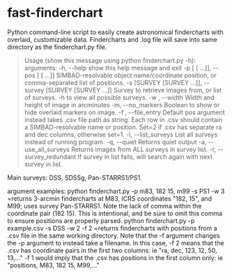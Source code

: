 # fast-finderchart
Python command-line script to easily create astronomical findercharts with overlaid, customizable data. 
Findercharts and .log file will save into same directory as the finderchart.py file.

>Usage (show this message using python finderchart.py -h):
>arguments:
>  -h, --help            show this help message and exit
>  -p [ [ ...]], --pos [ [ ...]]
>                        SIMBAD-resolvable object name/coordinate position, or comma-separated list of positions.
>  -s [SURVEY [SURVEY ...]], --survey [SURVEY [SURVEY ...]]
>                        Survey to retrieve images from, or list of surveys. -h to view all possible surveys.
>  -w , --width          Width and height of image in arcminutes
>  -m, --no_markers      Boolean to show or hide overlaid markers on image.
>  -f , --file_entry     Default pos argument instead takes .csv file path as string. Each row in .csv should contain a
>                        SIMBAD-resolvable name or position. Set=2 if .csv has separate ra and dec columns, otherwise
>                        set=1.
>  -l, --list_surveys    List all surveys instead of running program.
>  -q, --quiet           Returns quiet output
>  -a, --use_all_surveys
>                        Returns images from ALL surveys in survey list.
>  -r, --survey_redundant
>                        If survey in list fails, will search again with next survey in list.

Main surveys: DSS, SDSSg, Pan-STARRS1/PS1.

argument examples:
  python finderchart.py -p m83, 182 15, m99 -s PS1 -w 3
      =returns 3-arcmin findercharts at M83, ICRS coordinates "182, 15", and M99; uses survey Pan-STARRS1. 
       Note the lack of comma within the coordinate pair (182 15). This is intentional, and be sure to omit this comma to ensure positions are properly parsed.
  python finderchart.py -p example.csv -s DSS -w 2 -f 2
      =returns findercharts with positions from a .csv file in the same working directory. Note that the -f argument changes the -p argument to instead take a filename.
       In this case, -f 2 means that the .csv has coordinate pairs in the first two columns: ie "ra, dec, 123, 12, 50, 13,..." 
       -f 1 would imply that the .csv has positions in the first column only: ie "positions, M83, 182 15, M99,..." 
